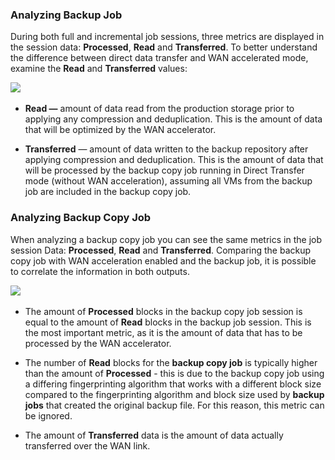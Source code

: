 <!--- This was last Changed 03-05-17 by PS --->
### Analyzing Backup Job
During both full and incremental job sessions, three metrics are displayed in the session data: **Processed**, **Read** and **Transferred**. To better understand the difference between direct data transfer and WAN accelerated mode, examine the **Read** and **Transferred** values: 

![](../media/image19.png) 

-   **Read —** amount of data read from the production storage prior to applying any compression and deduplication. This is the amount of data that will be optimized by the WAN accelerator.

-   **Transferred** — amount of data written to the backup repository after applying compression and deduplication. This is the amount of data that will be processed by the backup copy job running in Direct Transfer mode (without WAN acceleration), assuming all VMs from the backup job are included in the backup copy job.

### Analyzing Backup Copy Job
When analyzing a backup copy job you can see the same metrics in the job session Data: **Processed**, **Read** and **Transferred**. Comparing the backup copy job with WAN acceleration enabled and the backup job, it is possible to correlate the information in both outputs.

![](../media/image20.png) 

-   The amount of **Processed** blocks in the backup copy job session is equal to the amount of **Read** blocks in the backup job session. This is the most important metric, as it is the amount of data that has to be processed by the WAN accelerator.

-   The number of **Read** blocks for the **backup copy job** is typically higher than the amount of **Processed** - this is due to the backup copy job using a differing fingerprinting algorithm that works with a different block size compared to the fingerprinting algorithm and block size used by **backup jobs** that created the original backup file. For this reason, this metric can be ignored.

-   The amount of **Transferred** data is the amount of data actually transferred over the WAN link. 
